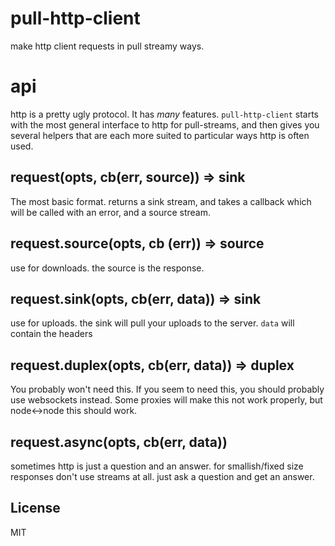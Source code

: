 # pull-http-client

make http client requests in pull streamy ways.

# api

http is a pretty ugly protocol. It has _many_ features.
`pull-http-client` starts with the most general interface to http for pull-streams,
and then gives you several helpers that are each more suited to particular ways http is often used.

## request(opts, cb(err, source)) => sink

The most basic format. returns a sink stream, and takes a callback which will be called with an error, and a source stream.

## request.source(opts, cb (err)) => source

use for downloads. the source is the response.

## request.sink(opts, cb(err, data)) => sink

use for uploads. the sink will pull your uploads to the server.
`data` will contain the headers

## request.duplex(opts, cb(err, data)) => duplex

You probably won't need this. If you seem to need this, you should probably use websockets instead.
Some proxies will make this not work properly, but node<->node this should work.

## request.async(opts, cb(err, data))

sometimes http is just a question and an answer. for smallish/fixed size responses
don't use streams at all. just ask a question and get an answer.

## License

MIT

